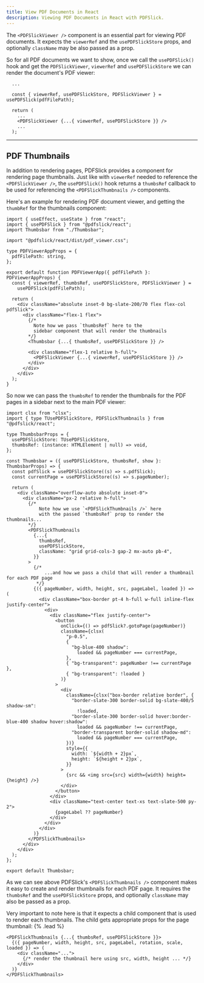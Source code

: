 ```yaml
---
title: View PDF Documents in React
description: Viewing PDF Documents in React with PDFSlick.
---
```


The `<PDFSlickViewer />` component is an essential part for viewing PDF documents. It expects the `viewerRef` and the `usePDFSlickStore` props, and optionally `className` may be also passed as a prop.

So for all PDF documents we want to show, once we call the `usePDFSlick()` hook and get the `PDFSlickViewer`, `viewerRef` and `usePDFSlickStore` we can render the document's PDF viewer:

```tsx
  ...

  const { viewerRef, usePDFSlickStore, PDFSlickViewer } = usePDFSlick(pdfFilePath);

  return (
    ...
    <PDFSlickViewer {...{ viewerRef, usePDFSlickStore }} />
    ...
  );
```

---

## PDF Thumbnails

In addition to rendering pages, PDFSlick provides a component for rendering page thumbnails. Just like with `viewerRef` needed to reference the `<PDFSlickViewer />`, the `usePDFSlick()` hook returns a `thumbsRef` callback to be used for referencing the `<PDFSlickThumbnails />` components.

Here's an example for rendering PDF document viewer, and getting the `thumbRef` for the thumbnails component:

```tsx
import { useEffect, useState } from "react";
import { usePDFSlick } from "@pdfslick/react";
import Thumbsbar from "./Thumbsbar";

import "@pdfslick/react/dist/pdf_viewer.css";

type PDFViewerAppProps = {
  pdfFilePath: string,
};

export default function PDFViewerApp({ pdfFilePath }: PDFViewerAppProps) {
  const { viewerRef, thumbsRef, usePDFSlickStore, PDFSlickViewer } =
    usePDFSlick(pdfFilePath);

  return (
    <div className="absolute inset-0 bg-slate-200/70 flex flex-col pdfSlick">
      <div className="flex-1 flex">
        {/*
          Note how we pass `thumbsRef` here to the
          sidebar component that will render the thumbnails
        */}
        <Thumbsbar {...{ thumbsRef, usePDFSlickStore }} />

        <div className="flex-1 relative h-full">
          <PDFSlickViewer {...{ viewerRef, usePDFSlickStore }} />
        </div>
      </div>
    </div>
  );
}
```

So now we can pass the `thumbsRef` to render the thumbnails for the PDF pages in a sidebar next to the main PDF viewer:

```tsx
import clsx from "clsx";
import { type TUsePDFSlickStore, PDFSlickThumbnails } from "@pdfslick/react";

type ThumbsbarProps = {
  usePDFSlickStore: TUsePDFSlickStore,
  thumbsRef: (instance: HTMLElement | null) => void,
};

const Thumbsbar = ({ usePDFSlickStore, thumbsRef, show }: ThumbsbarProps) => {
  const pdfSlick = usePDFSlickStore((s) => s.pdfSlick);
  const currentPage = usePDFSlickStore((s) => s.pageNumber);

  return (
    <div className="overflow-auto absolute inset-0">
      <div className="px-2 relative h-full">
        {/*
            Note how we use `<PDFSlickThumbnails />` here
            with the passed `thumbsRef` prop to render the thumbnails...
        */}
        <PDFSlickThumbnails
          {...{
            thumbsRef,
            usePDFSlickStore,
            className: "grid grid-cols-3 gap-2 mx-auto pb-4",
          }}
        >
          {/*
              ...and how we pass a child that will render a thumbnail for each PDF page
           */}
          {({ pageNumber, width, height, src, pageLabel, loaded }) => (
            <div className="box-border pt-4 h-full w-full inline-flex justify-center">
              <div>
                <div className="flex justify-center">
                  <button
                    onClick={() => pdfSlick?.gotoPage(pageNumber)}
                    className={clsx(
                      "p-0.5",
                      {
                        "bg-blue-400 shadow":
                          loaded && pageNumber === currentPage,
                      },
                      { "bg-transparent": pageNumber !== currentPage },
                      { "bg-transparent": !loaded }
                    )}
                  >
                    <div
                      className={clsx("box-border relative border", {
                        "border-slate-300 border-solid bg-slate-400/5 shadow-sm":
                          !loaded,
                        "border-slate-300 border-solid hover:border-blue-400 shadow hover:shadow":
                          loaded && pageNumber !== currentPage,
                        "border-transparent border-solid shadow-md":
                          loaded && pageNumber === currentPage,
                      })}
                      style={{
                        width: `${width + 2}px`,
                        height: `${height + 2}px`,
                      }}
                    >
                      {src && <img src={src} width={width} height={height} />}
                    </div>
                  </button>
                </div>
                <div className="text-center text-xs text-slate-500 py-2">
                  {pageLabel ?? pageNumber}
                </div>
              </div>
            </div>
          )}
        </PDFSlickThumbnails>
      </div>
    </div>
  );
};

export default Thumbsbar;
```

As we can see above PDFSlick's `<PDFSlickThumbnails />` component makes it easy to create and render thumbnails for each PDF page. It requires the `thumbsRef` and the `usePDFSlickStore` props, and optionally `className` may also be passed as a prop.

Very important to note here is that it expects a child component that is used to render each thumbnails. The child gets appropriate props for the page thumbnail: {% .lead %}

```tsx
<PDFSlickThumbnails {...{ thumbsRef, usePDFSlickStore }}>
  {({ pageNumber, width, height, src, pageLabel, rotation, scale, loaded }) => (
    <div className="...">
      {/* render the thumbnail here using src, width, height ... */}
    </div>
  )}
</PDFSlickThumbnails>
```

